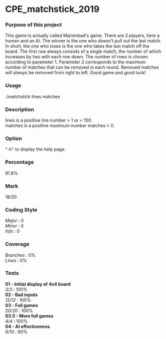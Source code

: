 # CPE_matchstick_2019

<h3>Purpose of this project</h3>
This game is actually called Marienbad's game. There are 2 
players, here a human and an AI. The winner is the one who
doesn't pull out the last match. In short, the one who loses 
is the one who takes the last match off the board. The first 
row always consists of a single match, the number of which
increases by two with each row down. The number of rows is
chosen according to parameter 1. Parameter 2 corresponds to
the maximum number of matches that can be removed in each
round. Removed matches will always be removed from right to
left. Good game and good luck!<br>

<h3>Usage</h3>
./matchstick lines matches <br>

<h3>Description</h3>
lines is a positive line number > 1 or < 100.<br>
matches is a positive maximum number matches > 0.<br>

<h3>Option</h3>
"-h" to display the help page.<br>

<h3>Percentage</h3>
91.8%<br>

<h3>Mark</h3>
18/20<br>

<h3>Coding Style</h3>
<em>Major</em> : 0<br>
<em>Minor</em> : 0<br>
<em>Info</em> : 0<br>

<h3>Coverage</h3>
<em>Branches</em> : 0%<br>
<em>Lines</em> : 0%<br>

<h3>Tests</h3>
<strong>01 - Initial display of 4x4 board</strong><br>
<em>3/3</em> : 100%<br>
<strong>02 - Bad inputs</strong><br>
<em>12/12</em> : 100%<br>
<strong>03 - Full games</strong><br>
<em>20/20</em> : 100%<br>
<strong>03.5 - More full games</strong><br>
<em>4/4</em> : 100%<br>
<strong>04 - AI effectiveness</strong><br>
<em>9/10</em> : 60%<br>
